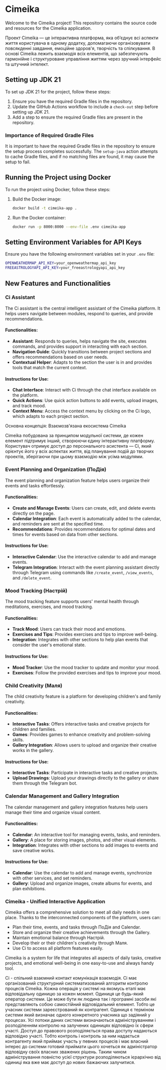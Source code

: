 # Cimeika

Welcome to the Cimeika project! This repository contains the source code and resources for the Cimeika application.

Проект Cimeika — це інтерактивна платформа, яка об’єднує всі аспекти життя користувача в одному додатку, допомагаючи організовувати повсякденні завдання, емоційне здоров'я, творчість та спілкування. В основі Cimeika лежить взаємодія всіх елементів, що забезпечують гармонійне і структуроване управління життям через зручний інтерфейс та штучний інтелект.

## Setting up JDK 21

To set up JDK 21 for the project, follow these steps:

1. Ensure you have the required Gradle files in the repository.
2. Update the GitHub Actions workflow to include a `check-out` step before setting up JDK 21.
3. Add a step to ensure the required Gradle files are present in the repository.

### Importance of Required Gradle Files

It is important to have the required Gradle files in the repository to ensure the setup process completes successfully. The `setup-java` action attempts to cache Gradle files, and if no matching files are found, it may cause the setup to fail.

## Running the Project using Docker

To run the project using Docker, follow these steps:

1. Build the Docker image:
   ```sh
   docker build -t cimeika-app .
   ```

2. Run the Docker container:
   ```sh
   docker run -p 8000:8000 --env-file .env cimeika-app
   ```

## Setting Environment Variables for API Keys

Ensure you have the following environment variables set in your `.env` file:

```sh
OPENWEATHERMAP_API_KEY=your_openweathermap_api_key
FREEASTROLOGYAPI_API_KEY=your_freeastrologyapi_api_key
```

## New Features and Functionalities

### Ci Assistant

The Ci assistant is the central intelligent assistant of the Cimeika platform. It helps users navigate between modules, respond to queries, and provide recommendations.

#### Functionalities:
- **Assistant**: Responds to queries, helps navigate the site, executes commands, and provides support in interacting with each section.
- **Navigation Guide**: Quickly transitions between project sections and offers recommendations based on user needs.
- **Contextual Helper**: Adapts to the section the user is in and provides tools that match the current context.

#### Instructions for Use:
- **Chat Interface**: Interact with Ci through the chat interface available on the platform.
- **Quick Actions**: Use quick action buttons to add events, upload images, and track mood.
- **Context Menu**: Access the context menu by clicking on the Ci logo, which adapts to each project section.

Основна концепція: Взаємозв'язана екосистема Cimeika

Cimeika побудована за принципом модульної системи, де кожен елемент підтримує інший, створюючи єдину інтерактивну платформу. Користувач отримує доступ до персонального асистента — Ci, який орієнтує його у всіх аспектах життя, від планування подій до творчих проектів, зберігаючи при цьому взаємодію між усіма модулями.

### Event Planning and Organization (ПоДія)

The event planning and organization feature helps users organize their events and tasks effortlessly.

#### Functionalities:
- **Create and Manage Events**: Users can create, edit, and delete events directly on the page.
- **Calendar Integration**: Each event is automatically added to the calendar, and reminders are sent at the specified time.
- **Recommendations**: Provides recommendations for optimal dates and times for events based on data from other sections.

#### Instructions for Use:
- **Interactive Calendar**: Use the interactive calendar to add and manage events.
- **Telegram Integration**: Interact with the event planning assistant directly through Telegram using commands like `/create_event`, `/view_events`, and `/delete_event`.

### Mood Tracking (Настрій)

The mood tracking feature supports users' mental health through meditations, exercises, and mood tracking.

#### Functionalities:
- **Track Mood**: Users can track their mood and emotions.
- **Exercises and Tips**: Provides exercises and tips to improve well-being.
- **Integration**: Integrates with other sections to help plan events that consider the user's emotional state.

#### Instructions for Use:
- **Mood Tracker**: Use the mood tracker to update and monitor your mood.
- **Exercises**: Follow the provided exercises and tips to improve your mood.

### Child Creativity (Маля)

The child creativity feature is a platform for developing children's and family creativity.

#### Functionalities:
- **Interactive Tasks**: Offers interactive tasks and creative projects for children and families.
- **Games**: Provides games to enhance creativity and problem-solving skills.
- **Gallery Integration**: Allows users to upload and organize their creative works in the gallery.

#### Instructions for Use:
- **Interactive Tasks**: Participate in interactive tasks and creative projects.
- **Upload Drawings**: Upload your drawings directly to the gallery or share them through the Telegram bot.

### Calendar Management and Gallery Integration

The calendar management and gallery integration features help users manage their time and organize visual content.

#### Functionalities:
- **Calendar**: An interactive tool for managing events, tasks, and reminders.
- **Gallery**: A place for storing images, photos, and other visual elements.
- **Integration**: Integrates with other sections to add images to events and save creative works.

#### Instructions for Use:
- **Calendar**: Use the calendar to add and manage events, synchronize with other services, and set reminders.
- **Gallery**: Upload and organize images, create albums for events, and plan exhibitions.

### Cimeika - Unified Interactive Application

Cimeika offers a comprehensive solution to meet all daily needs in one place. Thanks to the interconnected components of the platform, users can:
- Plan their time, events, and tasks through ПоДія and Calendar.
- Store and organize their creative achievements through the Gallery.
- Maintain emotional balance through Настрій.
- Develop their or their children's creativity through Маля.
- Use Ci to access all platform features easily.

Cimeika is a system for life that integrates all aspects of daily tasks, creative projects, and emotional well-being in one easy-to-use and always handy tool.

Ci - спільний взаємний контакт комунікація взаємодія. Ci має організований структурний систематизований алгоритм контролю процесів Cimeika. Кожна операція у системі на якомусь етапі має відповідальну одиницю за кожен момент. Одиниця це будь-який оператор системи. Це може бути як людина так і програмні засоби які представляють собою самостійний відповідальний елемент. Тобто це учасник системи зареєстрований як контрагент. Одиниця є терміном системи який визначає одного конкретного учасника що задіяний у процесах. Усі потоки даних системи визначаються адмініструванням і розподіленням контролю на залучених одиницях відповідно їх сфери участі. Доступ до правового розподіляється права доступу надаються відповідно участі. Тобто контроль і контроль за ним надається контрагенту який приймає участь у певних процесів і має власний інтерес до системи готовий приймати цього хочеться як адміністратор відповідну своїх власних зважених рішень. Таким чином адміністрування повністю усієї структури розподіляються ієрархічно від одиниці яка вже має доступ до нових бажаючих залучитися.
